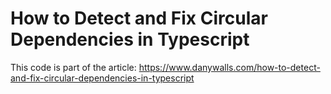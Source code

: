 # How to Detect and Fix Circular Dependencies in Typescript
This code is part of the article: https://www.danywalls.com/how-to-detect-and-fix-circular-dependencies-in-typescript




